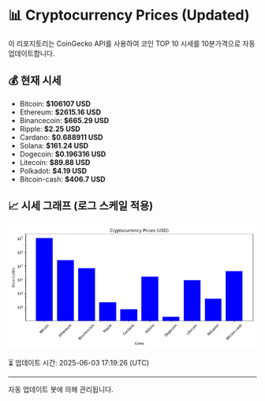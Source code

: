 
# 📊 Cryptocurrency Prices (Updated)

이 리포지토리는 CoinGecko API를 사용하여 코인 TOP 10 시세를 10분가격으로 자동 업데이트합니다.

## 💰 현재 시세
- Bitcoin: **$106107 USD**
- Ethereum: **$2615.16 USD**
- Binancecoin: **$665.29 USD**
- Ripple: **$2.25 USD**
- Cardano: **$0.688911 USD**
- Solana: **$161.24 USD**
- Dogecoin: **$0.196316 USD**
- Litecoin: **$89.88 USD**
- Polkadot: **$4.19 USD**
- Bitcoin-cash: **$406.7 USD**

## 📈 시세 그래프 (로그 스케일 적용)
![Crypto Prices](crypto_prices.png)

⏳ 업데이트 시간: 2025-06-03 17:19:26 (UTC)

---
자동 업데이트 봇에 의해 관리됩니다.
